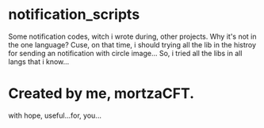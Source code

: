 # notification_scripts
Some notification codes, witch i wrote during, other projects.
Why it's not in the one language?
Cuse, on that time, i should trying all the lib in the histroy for sending an notification with circle image...
So, i tried all the libs in all langs that i know...

# Created by me, mortzaCFT.
with hope, useful...for, you...
